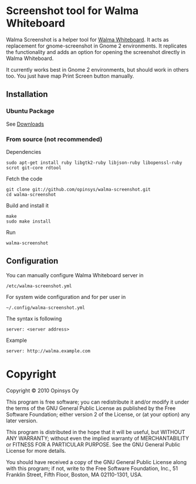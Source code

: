 # Screenshot tool for Walma Whiteboard

Walma Screenshot is a helper tool for [Walma
Whiteboard](http://walma.opinsys.fi). It acts as replacement for
gnome-screenshot in Gnome 2 environments. It replicates the functionality and
adds an option for opening the screenshot directly in Walma Whiteboard.

It currently works best in Gnome 2 environments, but should work in others too.
You just have map Print Screen button manually.

## Installation

### Ubuntu Package

See [Downloads](https://github.com/opinsys/walma-screenshot/downloads)

### From source (not recommended)

Dependencies

    sudo apt-get install ruby libgtk2-ruby libjson-ruby libopenssl-ruby scrot git-core rdtool

Fetch the code

    git clone git://github.com/opinsys/walma-screenshot.git
    cd walma-screenshot

Build and install it

    make
    sudo make install

Run

    walma-screenshot


## Configuration

You can manually configure Walma Whiteboard server in

    /etc/walma-screenshot.yml

For system wide configuration and for per user in

    ~/.config/walma-screenshot.yml

The syntax is following

    server: <server address>

Example

    server: http://walma.example.com

# Copyright

Copyright © 2010 Opinsys Oy

This program is free software; you can redistribute it and/or modify it under
the terms of the GNU General Public License as published by the Free Software
Foundation; either version 2 of the License, or (at your option) any later
version.

This program is distributed in the hope that it will be useful, but WITHOUT ANY
WARRANTY; without even the implied warranty of MERCHANTABILITY or FITNESS FOR A
PARTICULAR PURPOSE. See the GNU General Public License for more details.

You should have received a copy of the GNU General Public License along with
this program; if not, write to the Free Software Foundation, Inc., 51 Franklin
Street, Fifth Floor, Boston, MA 02110-1301, USA.


